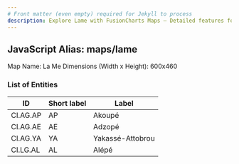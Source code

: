 ```yaml
---
# Front matter (even empty) required for Jekyll to process
description: Explore Lame with FusionCharts Maps – Detailed features for seamless integration. Try now & enhance your data visualization today! 
---
```


## JavaScript Alias: maps/lame

Map Name: La Me
Dimensions (Width x Height): 600x460

### List of Entities

ID | Short label | Label
---|---|---|
CI.AG.AP|AP|Akoupé
CI.AG.AE|AE|Adzopé
CI.AG.YA|YA|Yakassé-Attobrou
CI.LG.AL|AL|Alépé
